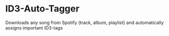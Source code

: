 # ID3-Auto-Tagger
Downloads any song from Spotify (track, album, playlist) and automatically assigns important ID3-tags
